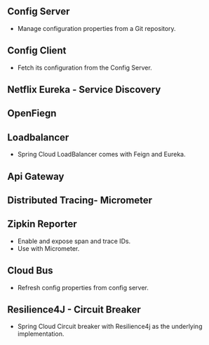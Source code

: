 ﻿## Config Server
- Manage configuration properties from a Git repository.
## Config Client
- Fetch its configuration from the Config Server.
## Netflix Eureka - Service Discovery
## OpenFiegn
## Loadbalancer
- Spring Cloud LoadBalancer comes with Feign and Eureka.
## Api Gateway
## Distributed Tracing- Micrometer
## Zipkin Reporter
- Enable and expose span and trace IDs.
- Use with Micrometer.
## Cloud Bus
- Refresh config properties from config server.
## Resilience4J - Circuit Breaker
- Spring Cloud Circuit breaker with Resilience4j as the underlying implementation.